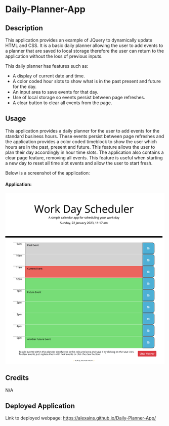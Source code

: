 # Daily-Planner-App

## Description

This application provides an example of JQuery to dynamically update HTML and CSS. It is a basic daily planner allowing the user to add events to a planner that are saved to local storage therefore the user can return to the application without the loss of previous inputs.

This daily planner has features such as:
* A display of current date and time.
* A color coded hour slots to show what is in the past present and future for the day.
* An input area to save events for that day.
* Use of local storage so events persist between page refreshes.
* A clear button to clear all events from the page.

## Usage

This application provides a daily planner for the user to add events for the standard business hours. These events persist between page refreshes and the application provides a color coded timeblock to show the user which hours are in the past, present and future. This feature allows the user to plan their day accordingly in hour time slots.
The application also contains a clear page feature, removing all events. This feature is useful when starting a new day to reset all time slot events and allow the user to start fresh.

Below is a screenshot of the application:

#### Application:
![alt text](./assets/images/127.0.0.1_5500_index.html%20(2).png)

## Credits

N/A

## Deployed Application
Link to deployed webpage: https://alexains.github.io/Daily-Planner-App/ 